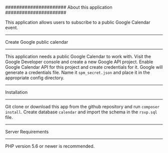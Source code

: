 ######################
About this application
######################

This application allows users to subscribe to a public Google Calendar event.

*****************************
Create Google public calendar
*****************************

This application needs a public Google Calendar to work with. Visit the Google Developer console
and create a new Google API project. Enable Google Calendar API for this project and create credentials for it.
Google will generate a credentials file. Name it `spm_secret.json` and place it in the appropriate config directory.

************
Installation
************

Git clone or download this app from the github repository and run `composer install`.
Create database `calendar` and import the schema in the `rsvp.sql` file.

*******************
Server Requirements
*******************

PHP version 5.6 or newer is recommended.

